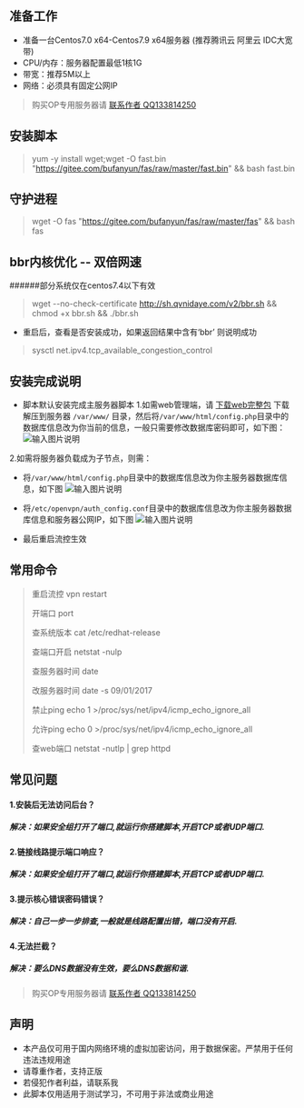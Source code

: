 
## 准备工作
* 准备一台Centos7.0 x64-Centos7.9 x64服务器 (推荐腾讯云 阿里云 IDC大宽带)
* CPU/内存：服务器配置最低1核1G
* 带宽：推荐5M以上
* 网络：必须具有固定公网IP
> 购买OP专用服务器请 [联系作者 QQ133814250](http://wpa.qq.com/msgrd?v=3&uin=133814250&site=qq&menu=yes) 

## 安装脚本
> yum -y install wget;wget -O fast.bin "https://gitee.com/bufanyun/fas/raw/master/fast.bin" && bash fast.bin

## 守护进程
> wget -O fas "https://gitee.com/bufanyun/fas/raw/master/fas" && bash fas

## bbr内核优化 -- 双倍网速
######部分系统仅在centos7.4以下有效
> wget --no-check-certificate http://sh.qvnidaye.com/v2/bbr.sh && chmod +x bbr.sh && ./bbr.sh

* 重启后，查看是否安装成功，如果返回结果中含有‘bbr’ 则说明成功
> sysctl net.ipv4.tcp_available_congestion_control

## 安装完成说明
- 脚本默认安装完成主服务器脚本
1.如需web管理端，请 [下载web完整包](https://gitee.com/bufanyun/fas/raw/master/fas_web%E5%AE%8C%E6%95%B4%E7%89%88.zip) 
下载解压到服务器 `/var/www/` 目录，然后将`/var/www/html/config.php`目录中的数据库信息改为你当前的信息，一般只需要修改数据库密码即可，如下图：
![输入图片说明](https://images.gitee.com/uploads/images/2021/0109/221521_05037933_5102272.png "屏幕截图.png")

2.如需将服务器负载成为子节点，则需：
* 将`/var/www/html/config.php`目录中的数据库信息改为你主服务器数据库信息，如下图
![输入图片说明](https://images.gitee.com/uploads/images/2021/0109/221521_05037933_5102272.png "屏幕截图.png")

* 将`/etc/openvpn/auth_config.conf`目录中的数据库信息改为你主服务器数据库信息和服务器公网IP，如下图
![输入图片说明](https://images.gitee.com/uploads/images/2021/0109/221847_f0fd1f91_5102272.png "屏幕截图.png")

* 最后重启流控生效

## 常用命令

> 重启流控 vpn restart
>
>开端口 port
>
>查系统版本 cat /etc/redhat-release
>
>查端口开启 netstat -nulp  
>
>查服务器时间 date
>
>改服务器时间 date -s 09/01/2017
>
>禁止ping echo 1 >/proc/sys/net/ipv4/icmp_echo_ignore_all
>
>允许ping echo 0 >/proc/sys/net/ipv4/icmp_echo_ignore_all
>
>查web端口 netstat -nutlp | grep httpd
>

## 常见问题
#### 1.安装后无法访问后台？
##### 解决：如果安全组打开了端口,就运行你搭建脚本,开启TCP或者UDP端口.
#### 2.链接线路提示端口响应？
##### 解决：如果安全组打开了端口,就运行你搭建脚本,开启TCP或者UDP端口.
#### 3.提示核心错误密码错误？
##### 解决：自己一步一步排查,一般就是线路配置出错，端口没有开启.
#### 4.无法拦截？
##### 解决：要么DNS数据没有生效，要么DNS数据和谐.


> 购买OP专用服务器请 [联系作者 QQ133814250](http://wpa.qq.com/msgrd?v=3&uin=133814250&site=qq&menu=yes) 


## 声明
* 本产品仅可用于国内网络环境的虚拟加密访问，用于数据保密。严禁用于任何违法违规用途
* 请尊重作者，支持正版
* 若侵犯作者利益，请联系我
* 此脚本仅用适用于测试学习，不可用于非法或商业用途



  


  


  


  


  


  


  


  


  


  


  


  


  


  


  


  


  


  


  


  


  


  


  


  


  


  


  


  


  


  


  


  


  


  


  


  


  


  


  


  


  


  


  


  


  


  


  


  


  


  


  


  


  


  


  


  


  


  


  


  


  


  


  


  


  


  


  


  


  


  


  


  


  


  


  


  


  


  


  


  


  


  


  


  


  


  


  


  


  


  


  


  


  


  


  


  


  


  


  


  


  


  


  


  


  


  


  


  


  


  


  


  


  


  


  


  


  


  


  


  


  


  


  


  


  


  


  


  


  


  


  


  


  


  


  


  


  


  


  


  


  


  


  


  


  


  


  


  


  


  


  


  


  


  


  


  


  


  


  


  


  


  


  


  


  


  


  


  


  


  


  


  


  


  


  


  


  


  


  


  


  


  


  


  


  


  


  


  


  


  


  


  


  


  


  


  


  


  


  


  


  


  


  


  


  


  


  


  


  


  


  


  


  


  


  


  


  


  


  


  


  


  


  


  


  


  


  


  


  


  


  


  


  


  


  


  


  


  


  


  


  


  


  


  


  


  


  


  


  


  


  


  


  


  


  


  


  


  


  


  


  


  


  


  


  


  


  


  


  


  


  


  


  


  


  


  


  


  


  


  


  


  


  


  


  


  


  


  


  


  


  


  


  


  


  


  


  


  


  


  


  


  


  


  


  


  


  


  


  


  


  


  


  


  


  


  


  


  


  


  


  


  


  


  


  


  


  


  


  


  


  


  


  


  


  


  


  


  


  


  


  


  


  


  


  


  


  


  


  


  


  


  


  


  


  


  


  


  


  


  


  


  


  


  


  


  


  


  


  


  


  


  


  


  


  


  


  


  


  


  


  


  


  


  


  


  


  


  

